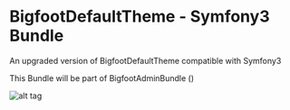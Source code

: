 # BigfootDefaultTheme - Symfony3 Bundle
An upgraded version of BigfootDefaultTheme compatible with Symfony3 

This Bundle will be part of BigfootAdminBundle ()

![alt tag](https://raw.github.com/username/projectname/branch/path/to/img.png)
